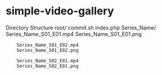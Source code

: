 simple-video-gallery
====
Directory Structure
root/
    commit.sh
    index.php
    Series_Name/
        Series_Name_S01_E01.mp4
        Series_Name_S01_E01.png
        
        Series_Name_S01_E02.mp4
        Series_Name_S01_E02.png

        Series_Name_S02_E01.mp4
        Series_Name_S02_E01.png
    